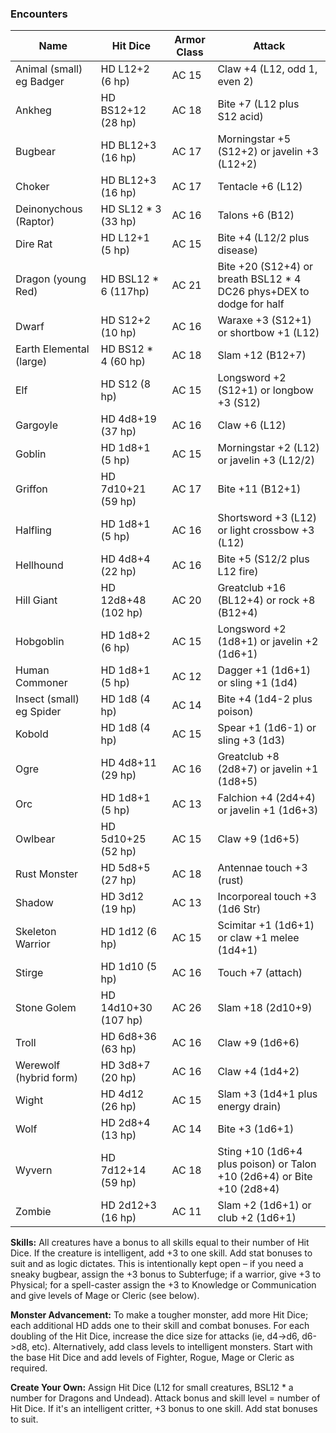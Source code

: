 ### Encounters
| Name                     | Hit Dice             | Armor Class | Attack                                                                 |
|--------------------------|----------------------|-------------|------------------------------------------------------------------------|
| Animal (small) eg Badger | HD L12+2 (6 hp)      | AC 15       | Claw +4 (L12, odd 1, even 2)                                           |
| Ankheg                   | HD BS12+12 (28 hp)   | AC 18       | Bite +7 (L12 plus S12 acid)                                            |
| Bugbear                  | HD BL12+3 (16 hp)    | AC 17       | Morningstar +5 (S12+2) or javelin +3 (L12+2)                           |
| Choker                   | HD BL12+3 (16 hp)    | AC 17       | Tentacle +6 (L12)                                                      |
| Deinonychous (Raptor)    | HD SL12 * 3 (33 hp)  | AC 16       | Talons +6 (B12)                                                        |
| Dire Rat                 | HD L12+1 (5 hp)      | AC 15       | Bite +4 (L12/2 plus disease)                                           |
| Dragon (young Red)       | HD BSL12 * 6 (117hp) | AC 21       | Bite +20 (S12+4) or breath BSL12 * 4 DC26 phys+DEX to dodge for half   |
| Dwarf                    | HD S12+2 (10 hp)     | AC 16       | Waraxe +3 (S12+1) or shortbow +1 (L12)                                 |
| Earth Elemental (large)  | HD BS12 * 4 (60 hp)  | AC 18       | Slam +12 (B12+7)                                                       |
| Elf                      | HD S12 (8 hp)        | AC 15       | Longsword +2 (S12+1) or longbow +3 (S12)                               |
| Gargoyle                 | HD 4d8+19 (37 hp)    | AC 16       | Claw +6 (L12)                                                          |
| Goblin                   | HD 1d8+1 (5 hp)      | AC 15       | Morningstar +2 (L12) or javelin +3 (L12/2)                             |
| Griffon                  | HD 7d10+21 (59 hp)   | AC 17       | Bite +11 (B12+1)                                                       |
| Halfling                 | HD 1d8+1 (5 hp)      | AC 16       | Shortsword +3 (L12) or light crossbow +3 (L12)                         |
| Hellhound                | HD 4d8+4 (22 hp)     | AC 16       | Bite +5 (S12/2 plus L12 fire)                                          |
| Hill Giant               | HD 12d8+48 (102 hp)  | AC 20       | Greatclub +16 (BL12+4) or rock +8 (B12+4)                              |
| Hobgoblin                | HD 1d8+2 (6 hp)      | AC 15       | Longsword +2 (1d8+1) or javelin +2 (1d6+1)                             |
| Human Commoner           | HD 1d8+1 (5 hp)      | AC 12       | Dagger +1 (1d6+1) or sling +1 (1d4)                                    |
| Insect (small) eg Spider | HD 1d8 (4 hp)        | AC 14       | Bite +4 (1d4-2 plus poison)                                            |
| Kobold                   | HD 1d8 (4 hp)        | AC 15       | Spear +1 (1d6-1) or sling +3 (1d3)                                     |
| Ogre                     | HD 4d8+11 (29 hp)    | AC 16       | Greatclub +8 (2d8+7) or javelin +1 (1d8+5)                             |
| Orc                      | HD 1d8+1 (5 hp)      | AC 13       | Falchion +4 (2d4+4) or javelin +1 (1d6+3)                              |
| Owlbear                  | HD 5d10+25 (52 hp)   | AC 15       | Claw +9 (1d6+5)                                                        |
| Rust Monster             | HD 5d8+5 (27 hp)     | AC 18       | Antennae touch +3 (rust)                                               |
| Shadow                   | HD 3d12 (19 hp)      | AC 13       | Incorporeal touch +3 (1d6 Str)                                         |
| Skeleton Warrior         | HD 1d12 (6 hp)       | AC 15       | Scimitar +1 (1d6+1) or claw +1 melee (1d4+1)                           |
| Stirge                   | HD 1d10 (5 hp)       | AC 16       | Touch +7 (attach)                                                      |
| Stone Golem              | HD 14d10+30 (107 hp) | AC 26       | Slam +18 (2d10+9)                                                      |
| Troll                    | HD 6d8+36 (63 hp)    | AC 16       | Claw +9 (1d6+6)                                                        |
| Werewolf (hybrid form)   | HD 3d8+7 (20 hp)     | AC 16       | Claw +4 (1d4+2)                                                        |
| Wight                    | HD 4d12 (26 hp)      | AC 15       | Slam +3 (1d4+1 plus energy drain)                                      |
| Wolf                     | HD 2d8+4 (13 hp)     | AC 14       | Bite +3 (1d6+1)                                                        |
| Wyvern                   | HD 7d12+14 (59 hp)   | AC 18       | Sting +10 (1d6+4 plus poison) or Talon +10 (2d6+4) or Bite +10 (2d8+4) |
| Zombie                   | HD 2d12+3 (16 hp)    | AC 11       | Slam +2 (1d6+1) or club +2 (1d6+1)                                     |

**Skills:** All creatures have a bonus to all skills equal to their number of Hit Dice. If the creature is intelligent, add +3 to one skill. Add stat bonuses to suit and as logic dictates. This is intentionally kept open – if you need a sneaky bugbear, assign the +3 bonus to Subterfuge; if a warrior, give +3 to Physical; for a spell-caster assign the +3 to Knowledge or Communication and give levels of Mage or Cleric (see below).

**Monster Advancement:** To make a tougher monster, add more Hit Dice; each additional HD adds one to their skill and combat bonuses.  For each doubling of the Hit Dice, increase the dice size for attacks (ie, d4->d6, d6->d8, etc). Alternatively, add class levels to intelligent monsters. Start with the base Hit Dice and add levels of Fighter, Rogue, Mage or Cleric as required.

**Create Your Own:** Assign Hit Dice (L12 for small creatures, BSL12 * a number for Dragons and Undead).  Attack bonus and skill level = number of Hit Dice. If it's an intelligent critter, +3 bonus to one skill. Add stat bonuses to suit.